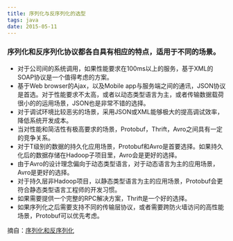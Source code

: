 ```yaml
---
title: 序列化与反序列化的选型
tags: java
date: 2015-05-11
---
```


### 序列化和反序列化协议都各自具有相应的特点，适用于不同的场景。

* 对于公司间的系统调用，如果性能要求在100ms以上的服务，基于XML的SOAP协议是一个值得考虑的方案。
* 基于Web browser的Ajax，以及Mobile app与服务端之间的通讯，JSON协议是首选。对于性能要求不太高，或者以动态类型语言为主，或者传输数据载荷很小的的运用场景，JSON也是非常不错的选择。
* 对于调试环境比较恶劣的场景，采用JSON或XML能够极大的提高调试效率，降低系统开发成本。
* 当对性能和简洁性有极高要求的场景，Protobuf，Thrift，Avro之间具有一定的竞争关系。
* 对于T级别的数据的持久化应用场景，Protobuf和Avro是首要选择。如果持久化后的数据存储在Hadoop子项目里，Avro会是更好的选择。
* 由于Avro的设计理念偏向于动态类型语言，对于动态语言为主的应用场景，Avro是更好的选择。
* 对于持久层非Hadoop项目，以静态类型语言为主的应用场景，Protobuf会更符合静态类型语言工程师的开发习惯。
* 如果需要提供一个完整的RPC解决方案，Thrift是一个好的选择。
* 如果序列化之后需要支持不同的传输层协议，或者需要跨防火墙访问的高性能场景，Protobuf可以优先考虑。

摘自：[序列化和反序列化](http://www.infoq.com/cn/articles/serialization-and-deserialization)
